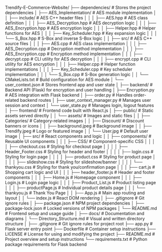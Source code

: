 Trendify-E-Commerce-Website/
├── dependencies/                         # Stores the project dependencies
│   ├── AES_Implementation/               # AES module implementation
│   │   ├── include/                      # AES C++ header files
│   │   │   ├── AES.hpp                   # AES class definition
│   │   │   ├── AES_Decryption.hpp        # AES decryption logic
│   │   │   ├── AES_Encryption.hpp        # AES encryption logic
│   │   │   ├── Helper.hpp                # Helper functions for AES
│   │   │   ├── Key_Scheduler.hpp         # Key expansion logic
│   │   │   └── S_Box.hpp                 # S-Box and inverse S-Box logic
│   │   ├── src/                          # AES C++ source files
│   │   │   ├── AES.cpp                   # AES class implementation
│   │   │   ├── AES_Decryption.cpp        # Decryption method implementation
│   │   │   ├── AES_Encryption.cpp        # Encryption method implementation
│   │   │   ├── decrypt.cpp               # CLI utility for AES decryption
│   │   │   ├── encrypt.cpp               # CLI utility for AES encryption
│   │   │   ├── Helper.cpp                # Helper function implementations
│   │   │   ├── Key_Scheduler.cpp         # Key scheduler implementation
│   │   │   └── S_Box.cpp                 # S-Box generation logic
│   │   └── CMakeLists.txt                # Build configuration for AES module
│   └── user_context.json                 # Stores frontend app and user state
│
├── backend/                              # Backend API (Flask) for encryption and user handling
│   ├── Encryption.py                     # AES integration with Flask backend
│   ├── order.py                          # Handles order-related backend routes
│   ├── user_context_manager.py           # Manages user session and context
│   └── user_state.py                     # Manages login, logout features
│
├── frontend/                             # Frontend code built with React.js
│   ├── public/                           # Static assets served directly
│   │   └── assets/                       # Images and static files
│   │       ├── Categories/               # Category-related images
│   │       ├── Discount/                 # Discount banners or icons
│   │       ├── background.jpeg           # Background image
│   │       ├── Trendify.jpeg             # Logo or featured image
│   │       └── User.jpg                  # Default user image
│   ├── src/                              # React components and logic
│   │   ├── components/                   # Reusable UI components
│   │   │   ├── CSS/                      # Component-specific CSS
│   │   │   │   ├── checkout.css          # Styling for checkout page
│   │   │   │   ├── Header_Footer.css     # Styling for header and footer
│   │   │   │   ├── login.css             # Styling for login page
│   │   │   │   ├── product.css           # Styling for product page
│   │   │   │   ├── slideshow.css         # Styling for slideshow/banner
│   │   │   │   └── thankyou.css          # Styling for thank you/confirmation page
│   │   │   ├── cart.js                   # Shopping cart logic and UI
│   │   │   ├── header_footer.js          # Header and footer components
│   │   │   ├── Home.js                   # Homepage component
│   │   │   ├── Login.js                  # Login page logic
│   │   │   ├── Product_List.js           # Product listing page
│   │   │   ├── productPage.js            # Individual product details page
│   │   │   └── thankyou.js               # Thank You Page
│   │   ├── App.js                        # Main app routing and layout
│   │   └── index.js                      # React DOM rendering
│   ├── .gitignore                        # Git ignore rules
│   ├── package.json                      # NPM project dependencies
│   ├── package-lock.json                 # Locked versions of NPM packages
│   └── README.md                         # Frontend setup and usage guide
│
├── docs/                                 # Documentation and diagrams
│   └── Directory_Structure.md            # Visual and written directory structure
│
├── .gitignore                            # Git ignore rules for project root
├── app.py                                # Flask server entry point
├── Dockerfile                            # Container setup instructions
├── LICENSE                               # License for using and modifying the project
├── README.md                             # Project overview and setup instructions
└── requirements.txt                      # Python package requirements for Flask backend